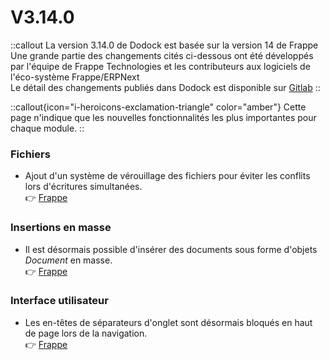 # V3.14.0

::callout
La version 3.14.0 de Dodock est basée sur la version 14 de Frappe  
Une grande partie des changements cités ci-dessous ont été développés par l'équipe de Frappe Technologies et les contributeurs aux logiciels de l'éco-système Frappe/ERPNext  
Le détail des changements publiés dans Dodock est disponible sur [Gitlab](https://gitlab.com/dokos/dodock/-/releases/v3.14.0)
::

::callout{icon="i-heroicons-exclamation-triangle" color="amber"}
Cette page n'indique que les nouvelles fonctionnalités les plus importantes pour chaque module.
::

### Fichiers

- Ajout d'un système de vérouillage des fichiers pour éviter les conflits lors d'écritures simultanées.  
:point_right: [Frappe](https://github.com/frappe/frappe/pull/19133)

### Insertions en masse

- Il est désormais possible d'insérer des documents sous forme d'objets *Document* en masse.  
:point_right: [Frappe](https://github.com/frappe/frappe/pull/15705)

### Interface utilisateur

- Les en-têtes de séparateurs d'onglet sont désormais bloqués en haut de page lors de la navigation.  
:point_right: [Frappe](https://github.com/frappe/frappe/pull/18906)